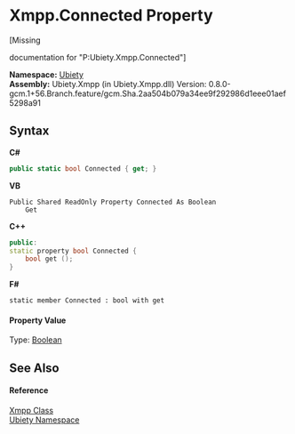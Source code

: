 # Xmpp.Connected Property 
 

\[Missing <summary> documentation for "P:Ubiety.Xmpp.Connected"\]

**Namespace:**&nbsp;<a href="6914e263-4eb2-ee9a-b0e6-9e93cef96d47">Ubiety</a><br />**Assembly:**&nbsp;Ubiety.Xmpp (in Ubiety.Xmpp.dll) Version: 0.8.0-gcm.1+56.Branch.feature/gcm.Sha.2aa504b079a34ee9f292986d1eee01aef5298a91

## Syntax

**C#**<br />
``` C#
public static bool Connected { get; }
```

**VB**<br />
``` VB
Public Shared ReadOnly Property Connected As Boolean
	Get
```

**C++**<br />
``` C++
public:
static property bool Connected {
	bool get ();
}
```

**F#**<br />
``` F#
static member Connected : bool with get

```


#### Property Value
Type: <a href="http://msdn2.microsoft.com/en-us/library/a28wyd50" target="_blank">Boolean</a>

## See Also


#### Reference
<a href="e953c009-389e-9c73-f5e2-3a498af966ca">Xmpp Class</a><br /><a href="6914e263-4eb2-ee9a-b0e6-9e93cef96d47">Ubiety Namespace</a><br />